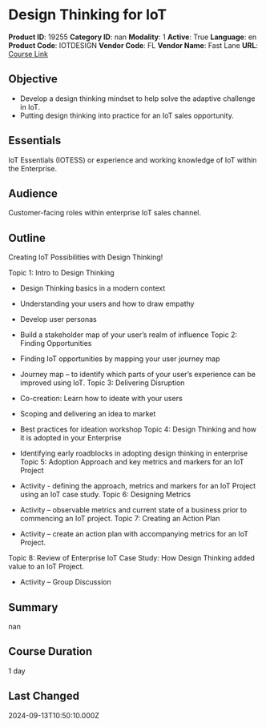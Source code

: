 # Design Thinking for IoT

**Product ID**: 19255
**Category ID**: nan
**Modality**: 1
**Active**: True
**Language**: en
**Product Code**: IOTDESIGN
**Vendor Code**: FL
**Vendor Name**: Fast Lane
**URL**: [Course Link](https://www.fastlaneus.com/course/training-iotdesign)

## Objective
- Develop a design thinking mindset to help solve the adaptive challenge in IoT.
- Putting design thinking into practice for an IoT sales opportunity.

## Essentials
IoT Essentials (IOTESS) or experience and working knowledge of IoT within the Enterprise.

## Audience
Customer-facing roles within enterprise IoT sales channel.

## Outline
Creating IoT Possibilities with Design Thinking!

Topic 1: Intro to Design Thinking



- Design Thinking basics in a modern context
- Understanding your users and how to draw empathy
- Develop user personas
- Build a stakeholder map of your user’s realm of influence
Topic 2: Finding Opportunities



- Finding IoT opportunities by mapping your user journey map
- Journey map – to identify which parts of your user’s experience can be improved using IoT.
Topic 3: Delivering Disruption



- Co-creation: Learn how to ideate with your users
- Scoping and delivering an idea to market
- Best practices for ideation workshop
Topic 4: Design Thinking and how it is adopted in your Enterprise



- Identifying early roadblocks in adopting design thinking in enterprise
Topic 5: Adoption Approach and key metrics and markers for an IoT Project



- Activity - defining the approach, metrics and markers for an IoT Project using an IoT case study.
Topic 6: Designing Metrics



- Activity – observable metrics and current state of a business prior to commencing an IoT project.
Topic 7: Creating an Action Plan



- Activity – create an action plan with accompanying metrics for an IoT Project.

Topic 8: Review of Enterprise IoT Case Study: How Design Thinking added value to an IoT Project. 



- Activity – Group Discussion

## Summary
nan

## Course Duration
1 day

## Last Changed
2024-09-13T10:50:10.000Z
